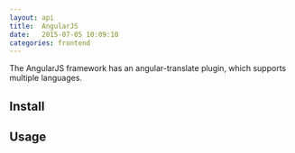 ```yaml
---
layout: api
title:  AngularJS
date:   2015-07-05 10:09:10
categories: frontend
---
```


The AngularJS framework has an angular-translate plugin, which supports multiple languages.

## Install

## Usage
